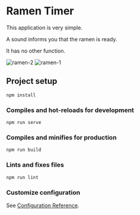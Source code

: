 # Ramen Timer

This application is very simple.

A sound informs you that the ramen is ready.

It has no other function.

![ramen-2](https://user-images.githubusercontent.com/38455912/80471067-d83cc500-897d-11ea-92c5-c688d284c423.png)
![ramen-1](https://user-images.githubusercontent.com/38455912/80471022-c6f3b880-897d-11ea-9381-5159b431f15c.png)


## Project setup
```
npm install
```

### Compiles and hot-reloads for development
```
npm run serve
```

### Compiles and minifies for production
```
npm run build
```

### Lints and fixes files
```
npm run lint
```

### Customize configuration
See [Configuration Reference](https://cli.vuejs.org/config/).
